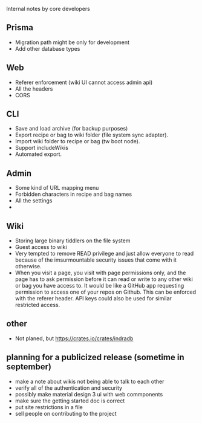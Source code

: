 Internal notes by core developers

## Prisma

- Migration path might be only for development
- Add other database types

## Web 

- Referer enforcement (wiki UI cannot access admin api)
- All the headers 
- CORS

## CLI

- Save and load archive (for backup purposes)
- Export recipe or bag to wiki folder (file system sync adapter).
- Import wiki folder to recipe or bag (tw boot node).
- Support includeWikis
- Automated export.

## Admin

- Some kind of URL mapping menu
- Forbidden characters in recipe and bag names
- All the settings
- 

## Wiki

- Storing large binary tiddlers on the file system
- Guest access to wiki
- Very tempted to remove READ privilege and just allow everyone to read because of the imsurmountable security issues that come with it otherwise.
- When you visit a page, you visit with page permissions only, and the page has to ask permission before it can read or write to any other wiki or bag you have access to. It would be like a GitHub app requesting permission to access one of your repos on Github. This can be enforced with the referer header. API keys could also be used for similar restricted access. 

## other

- Not planed, but https://crates.io/crates/indradb

## planning for a publicized release (sometime in september)

- make a note about wikis not being able to talk to each other
- verify all of the authentication and security
- possibly make material design 3 ui with web commponents
- make sure the getting started doc is correct
- put site restrictions in a file
- sell people on contributing to the project

